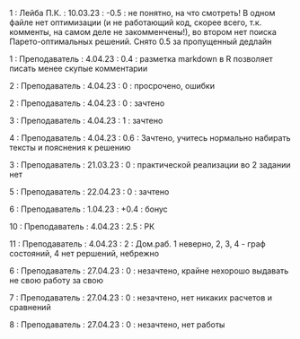 1 : Лейба П.К. : 10.03.23 : -0.5 : не понятно, на что смотреть! В одном файле нет оптимизации (и не работающий код, скорее всего, т.к. комменты, на самом деле не закомменчены!), во втором нет поиска Парето-оптимальных решений. Снято 0.5 за пропущенный дедлайн

1 : Преподаватель : 4.04.23 : 0.4 : разметка markdown в R позволяет писать менее скупые комментарии

2 : Преподаватель : 4.04.23 : 0 : просрочено, ошибки

2 : Преподаватель : 4.04.23 : 0 : зачтено

3 : Преподаватель : 4.04.23 : 1 : зачтено

4 : Преподаватель : 4.04.23 : 0.6 : Зачтено, учитесь нормально набирать тексты и пояснения к решению

3 : Преподаватель : 21.03.23 : 0 : практической реализации во 2 задании нет

5 : Преподаватель : 22.04.23 : 0 : зачтено

6 : Преподаватель : 1.04.23 : +0.4 : бонус

10 : Преподаватель : 4.04.23 : 2.5 : РК

11 : Преподаватель : 4.04.23 : 2 : Дом.раб. 1 неверно, 2, 3, 4 - граф состояний, 4 нет рершений, небрежно

6 : Преподаватель : 27.04.23 : 0 : незачтено, крайне нехорошо выдавать не свою работу за свою

7 : Преподаватель : 27.04.23 : 0 : незачтено, нет никаких расчетов и сравнений

8 : Преподаватель : 27.04.23 : 0 : незачтено, нет работы

